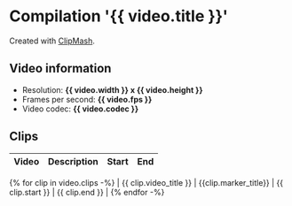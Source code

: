 # Compilation '{{ video.title }}'
Created with [ClipMash](https://github.com/soundchaser128/clip-mash).

## Video information
- Resolution: **{{ video.width }} x {{ video.height }}**
- Frames per second: **{{ video.fps }}**
- Video codec: **{{ video.codec }}**

## Clips
| Video | Description | Start | End |
| ----- | ----------- | ----- | --- |
{% for clip in video.clips -%}
| {{ clip.video_title }} | {{clip.marker_title}} | {{ clip.start }} | {{ clip.end }} |
{% endfor -%}

